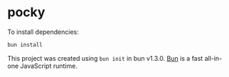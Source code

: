 # pocky

To install dependencies:

```bash
bun install
```

This project was created using `bun init` in bun v1.3.0. [Bun](https://bun.com) is a fast all-in-one JavaScript runtime.
